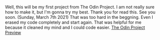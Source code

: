Well, this will be my first project from The Odin Project. I am not really sure how to make it, but I'm gonna try my best. Thank you for read this. See you soon. (Sunday, March 7th 2021)
That was too hard in the beggning. Even I erased my code completely and start again. That was helpful for me because it cleaned my mind and I could code easier.
[The Odin Project](https://www.theodinproject.com/dashboard) <br />
[Preview](https://arthurGC.github.io/google-homepage/)
